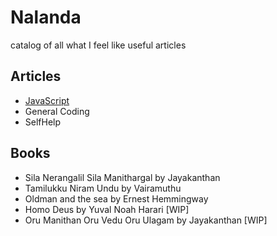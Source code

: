 # Nalanda
catalog of all what I feel like useful articles

## Articles
- [JavaScript](./Javascript.md)
- General Coding
- SelfHelp

## Books

- Sila Nerangalil Sila Manithargal by Jayakanthan
- Tamilukku Niram Undu by Vairamuthu
- Oldman and the sea by Ernest Hemmingway
- Homo Deus by Yuval Noah Harari [WIP]
- Oru Manithan Oru Vedu Oru Ulagam by Jayakanthan [WIP]
